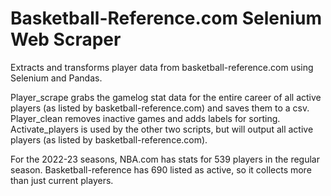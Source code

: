 # Basketball-Reference.com Selenium Web Scraper
Extracts and transforms player data from basketball-reference.com using Selenium and Pandas. 

Player_scrape grabs the gamelog stat data for the entire career of all active players (as listed by basketball-reference.com) and saves them to a csv.
Player_clean removes inactive games and adds labels for sorting.
Activate_players is used by the other two scripts, but will output all active players (as listed by basketball-reference.com).

For the 2022-23 seasons, NBA.com has stats for 539 players in the regular season. Basketball-reference has 690 listed as active, so it collects more than just current players. 

